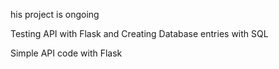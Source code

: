 his project is ongoing

Testing API with Flask and Creating Database entries with SQL

Simple API code with Flask

